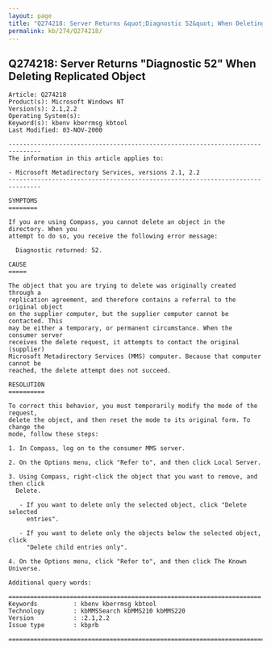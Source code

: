 ```yaml
---
layout: page
title: "Q274218: Server Returns &quot;Diagnostic 52&quot; When Deleting Replicated Object"
permalink: kb/274/Q274218/
---
```


## Q274218: Server Returns &quot;Diagnostic 52&quot; When Deleting Replicated Object

	Article: Q274218
	Product(s): Microsoft Windows NT
	Version(s): 2.1,2.2
	Operating System(s): 
	Keyword(s): kbenv kberrmsg kbtool
	Last Modified: 03-NOV-2000
	
	-------------------------------------------------------------------------------
	The information in this article applies to:
	
	- Microsoft Metadirectory Services, versions 2.1, 2.2 
	-------------------------------------------------------------------------------
	
	SYMPTOMS
	========
	
	If you are using Compass, you cannot delete an object in the directory. When you
	attempt to do so, you receive the following error message:
	
	  Diagnostic returned: 52.
	
	CAUSE
	=====
	
	The object that you are trying to delete was originally created through a
	replication agreement, and therefore contains a referral to the original object
	on the supplier computer, but the supplier computer cannot be contacted. This
	may be either a temporary, or permanent circumstance. When the consumer server
	receives the delete request, it attempts to contact the original (supplier)
	Microsoft Metadirectory Services (MMS) computer. Because that computer cannot be
	reached, the delete attempt does not succeed.
	
	RESOLUTION
	==========
	
	To correct this behavior, you must temporarily modify the mode of the request,
	delete the object, and then reset the mode to its original form. To change the
	mode, follow these steps:
	
	1. In Compass, log on to the consumer MMS server.
	
	2. On the Options menu, click "Refer to", and then click Local Server.
	
	3. Using Compass, right-click the object that you want to remove, and then click
	  Delete.
	
	   - If you want to delete only the selected object, click "Delete selected
	     entries".
	
	   - If you want to delete only the objects below the selected object, click
	     "Delete child entries only".
	
	4. On the Options menu, click "Refer to", and then click The Known Universe.
	
	Additional query words:
	
	======================================================================
	Keywords          : kbenv kberrmsg kbtool 
	Technology        : kbMMSSearch kbMMS210 kbMMS220
	Version           : :2.1,2.2
	Issue type        : kbprb
	
	=============================================================================
	

